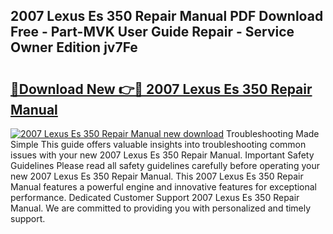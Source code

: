 ## 2007 Lexus Es 350 Repair Manual PDF Download Free - Part-MVK User Guide Repair - Service Owner Edition jv7Fe

# <h2><a href="http://bc418.oget.top/?id=2007+Lexus+Es+350+Repair+Manual">🔗Download New 👉🔴 2007 Lexus Es 350 Repair Manual</a></h2>

[![2007 Lexus Es 350 Repair Manual new download](https://i.imgur.com/5g1atiW.png)](http://bc418.oget.top/?id=2007+Lexus+Es+350+Repair+Manual)
Troubleshooting Made Simple This guide offers valuable insights into troubleshooting common issues with your new 2007 Lexus Es 350 Repair Manual. Important Safety Guidelines Please read all safety guidelines carefully before operating your new 2007 Lexus Es 350 Repair Manual. This 2007 Lexus Es 350 Repair Manual features a powerful engine and innovative features for exceptional performance. Dedicated Customer Support 2007 Lexus Es 350 Repair Manual. We are committed to providing you with personalized and timely support.
